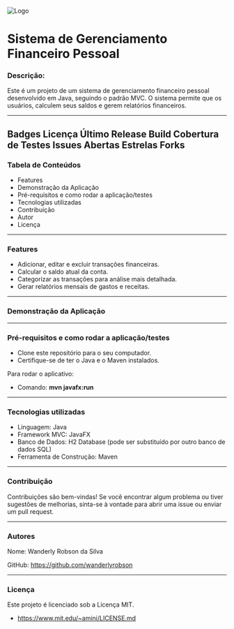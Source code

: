 ![Logo]([https://images.pexels.com/photos/265087/pexels-photo-265087.jpeg?auto=compress&cs=tinysrgb&w=400](https://images.pexels.com/photos/207607/pexels-photo-207607.jpeg?auto=compress&cs=tinysrgb&w=1260&h=750&dpr=1))

# Sistema de Gerenciamento Financeiro Pessoal

### Descrição:

Este é um projeto de um sistema de gerenciamento financeiro pessoal desenvolvido em Java, seguindo o padrão MVC. O sistema permite que os usuários, calculem seus saldos e gerem relatórios financeiros.

---
Badges
Licença
Último Release
Build
Cobertura de Testes
Issues Abertas
Estrelas
Forks
---
### Tabela de Conteúdos

- Features
- Demonstração da Aplicação
- Pré-requisitos e como rodar a aplicação/testes
- Tecnologias utilizadas
- Contribuição
- Autor
- Licença

---
### Features

- Adicionar, editar e excluir transações financeiras.
- Calcular o saldo atual da conta.
- Categorizar as transações para análise mais detalhada.
- Gerar relatórios mensais de gastos e receitas.

---
### Demonstração da Aplicação
---
### Pré-requisitos e como rodar a aplicação/testes

- Clone este repositório para o seu computador.
- Certifique-se de ter o Java e o Maven instalados.

Para rodar o aplicativo:
- Comando: **mvn javafx:run**

---
### Tecnologias utilizadas
- Linguagem: Java
- Framework MVC: JavaFX
- Banco de Dados: H2 Database (pode ser substituído por outro banco de dados SQL)
- Ferramenta de Construção: Maven

---
### Contribuição
Contribuições são bem-vindas! Se você encontrar algum problema ou tiver sugestões de melhorias, sinta-se à vontade para abrir uma issue ou enviar um pull request.

---

### Autores

Nome: Wanderly Robson da Silva

GitHub: https://github.com/wanderlyrobson

---
### Licença
Este projeto é licenciado sob a Licença MIT.
- https://www.mit.edu/~amini/LICENSE.md
